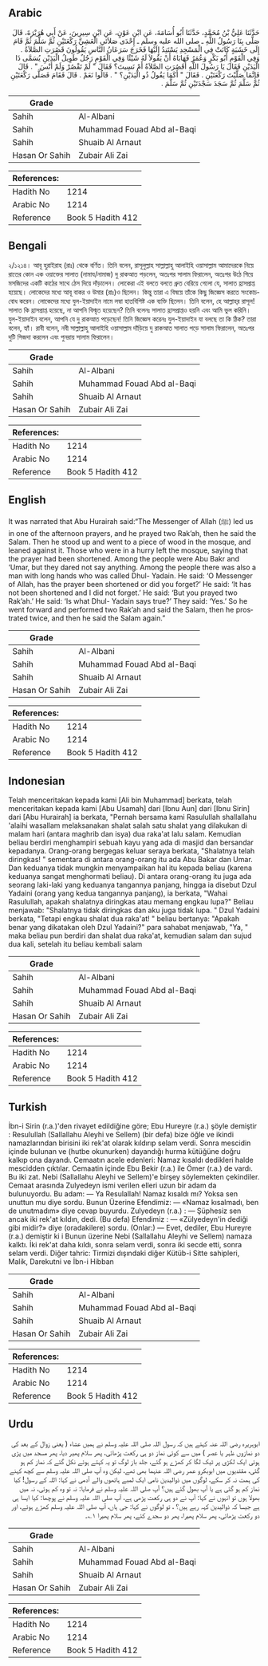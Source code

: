 ## Arabic


<div dir="rtl" lang="ar" style={{fontSize:'larger',backgroundColor:'#f8f9fa',padding:20}}>
حَدَّثَنَا عَلِيُّ بْنُ مُحَمَّدٍ، حَدَّثَنَا أَبُو أُسَامَةَ، عَنِ ابْنِ عَوْنٍ، عَنِ ابْنِ سِيرِينَ، عَنْ أَبِي هُرَيْرَةَ، قَالَ صَلَّى بِنَا رَسُولُ اللَّهِ ـ صلى الله عليه وسلم ـ إِحْدَى صَلاَتَىِ الْعَشِيِّ رَكْعَتَيْنِ ثُمَّ سَلَّمَ ثُمَّ قَامَ إِلَى خَشَبَةٍ كَانَتْ فِي الْمَسْجِدِ يَسْتَنِدُ إِلَيْهَا فَخَرَجَ سَرَعَانُ النَّاسِ يَقُولُونَ قَصُرَتِ الصَّلاَةُ ‏.‏ وَفِي الْقَوْمِ أَبُو بَكْرٍ وَعُمَرُ فَهَابَاهُ أَنْ يَقُولاَ لَهُ شَيْئًا وَفِي الْقَوْمِ رَجُلٌ طَوِيلُ الْيَدَيْنِ يُسَمَّى ذَا الْيَدَيْنِ فَقَالَ يَا رَسُولَ اللَّهِ أَقَصُرَتِ الصَّلاَةُ أَمْ نَسِيتَ؟ فَقَالَ ‏"‏ لَمْ تَقْصُرْ وَلَمْ أَنْسَ ‏"‏ ‏.‏ قَالَ فَإِنَّمَا صَلَّيْتَ رَكْعَتَيْنِ ‏.‏ فَقَالَ ‏"‏ أَكَمَا يَقُولُ ذُو الْيَدَيْنِ؟ ‏"‏ ‏.‏ قَالُوا نَعَمْ ‏.‏ قَالَ فَقَامَ فَصَلَّى رَكْعَتَيْنِ ثُمَّ سَلَّمَ ثُمَّ سَجَدَ سَجْدَتَيْنِ ثُمَّ سَلَّمَ ‏.‏
</div>
<div style={{backgroundColor:'#f8f9fa',padding:20, marginBottom: 10}}><table> <thead> <tr> <th>Grade</th> <th></th> </tr> </thead> <tbody> <tr><td>Sahih</td><td>Al-Albani</td></tr><tr><td>Sahih</td><td>Muhammad Fouad Abd al-Baqi</td></tr><tr><td>Sahih</td><td>Shuaib Al Arnaut</td></tr><tr><td>Hasan Or Sahih</td><td>Zubair Ali Zai</td></tr></tbody></table><table> <thead> <tr> <th>References:</th> <th></th> </tr> </thead> <tbody><tr><td>Hadith No</td><td>1214</td></tr><tr><td>Arabic No</td><td>1214</td></tr><tr><td>Reference</td><td>Book 5 Hadith 412</td></tr></tbody></table></div>

## Bengali


<div dir="ltr" lang="bn" style={{fontSize:'larger',backgroundColor:'#f8f9fa',padding:20}}>
২/১২১৪। আবূ হুরাইরাহ (রাঃ) থেকে বর্ণিত। তিনি বলেন, রাসূলুল্লাহ সাল্লাল্লাহু আলাইহি ওয়াসাল্লাম আমাদেরকে নিয়ে রাতের কোন এক ওয়াক্তের সালাত (নামায/নামাজ) দু রাকআত পড়লেন, অতঃপর সালাম ফিরালেন, অতঃপর উঠে গিয়ে মসজিদের একটি কাঠের সাথে ঠেস দিয়ে দাঁড়ালেন। লোকেরা এই বলতে বলতে ধ্রুত বেরিয়ে গেলো যে, সালাত হ্রাসপ্রাপ্ত হয়েছে। লোকেদের মধ্যে আবূ বাকর ও উমার (রাঃ)ও ছিলেন। কিন্তু তারা এ বিষয়ে তাঁকে কিছু জিজ্ঞেস করতে সংকোচবোধ করেন। লোকেদের মধ্যে যুল-ইয়াদাইন নামে লম্বা হাতবিশিষ্ট এক ব্যক্তি ছিলেন। তিনি বলেন, হে আল্লাহ্‌র রাসূল! সালাত কি হ্রাসপ্রাপ্ত হয়েছে, না আপনি বিস্মৃত হয়েছেন? তিনি বলেনঃ সালাত হ্রাসপ্রাপ্তও হয়নি এবং আমি ভুল করিনি। যুল-ইয়াদাইন বলেন, আপনি যে দু রাকআত পড়েছেন! তিনি জিজ্ঞেস করেনঃ যুল-ইয়াদাইন যা বলছে তা কি ঠিক? তারা বলেন, হ্যাঁ। রাবী বলেন, নবী সাল্লাল্লাহু আলাইহি ওয়াসাল্লাম দাঁড়িয়ে দু রাকআত সালাত পড়ে সালাম ফিরালেন, অতঃপর দুটি সিজদা করলেন এবং পুনরায় সালাম ফিরালেন।
</div>
<div style={{backgroundColor:'#f8f9fa',padding:20, marginBottom: 10}}><table> <thead> <tr> <th>Grade</th> <th></th> </tr> </thead> <tbody> <tr><td>Sahih</td><td>Al-Albani</td></tr><tr><td>Sahih</td><td>Muhammad Fouad Abd al-Baqi</td></tr><tr><td>Sahih</td><td>Shuaib Al Arnaut</td></tr><tr><td>Hasan Or Sahih</td><td>Zubair Ali Zai</td></tr></tbody></table><table> <thead> <tr> <th>References:</th> <th></th> </tr> </thead> <tbody><tr><td>Hadith No</td><td>1214</td></tr><tr><td>Arabic No</td><td>1214</td></tr><tr><td>Reference</td><td>Book 5 Hadith 412</td></tr></tbody></table></div>

## English


<div dir="ltr" lang="en" style={{fontSize:'larger',backgroundColor:'#f8f9fa',padding:20}}>
It was narrated that Abu Hurairah said:“The Messenger of Allah (ﷺ) led us in one of the afternoon prayers, and he prayed two Rak’ah, then he said the Salam. Then he stood up and went to a piece of wood in the mosque, and leaned against it. Those who were in a hurry left the mosque, saying that the prayer had been shortened. Among the people were Abu Bakr and ‘Umar, but they dared not say anything. Among the people there was also a man with long hands who was called Dhul- Yadain. He said: ‘O Messenger of Allah, has the prayer been shortened or did you forget?’ He said: ‘It has not been shortened and I did not forget.’ He said: ‘But you prayed two Rak’ah.’ He said: ‘Is what Dhul- Yadain says true?’ They said: ‘Yes.’ So he went forward and performed two Rak’ah and said the Salam, then he prostrated twice, and then he said the Salam again.”
</div>
<div style={{backgroundColor:'#f8f9fa',padding:20, marginBottom: 10}}><table> <thead> <tr> <th>Grade</th> <th></th> </tr> </thead> <tbody> <tr><td>Sahih</td><td>Al-Albani</td></tr><tr><td>Sahih</td><td>Muhammad Fouad Abd al-Baqi</td></tr><tr><td>Sahih</td><td>Shuaib Al Arnaut</td></tr><tr><td>Hasan Or Sahih</td><td>Zubair Ali Zai</td></tr></tbody></table><table> <thead> <tr> <th>References:</th> <th></th> </tr> </thead> <tbody><tr><td>Hadith No</td><td>1214</td></tr><tr><td>Arabic No</td><td>1214</td></tr><tr><td>Reference</td><td>Book 5 Hadith 412</td></tr></tbody></table></div>

## Indonesian


<div dir="ltr" lang="id" style={{fontSize:'larger',backgroundColor:'#f8f9fa',padding:20}}>
Telah menceritakan kepada kami [Ali bin Muhammad] berkata, telah menceritakan kepada kami [Abu Usamah] dari [Ibnu Aun] dari [Ibnu Sirin] dari [Abu Hurairah] ia berkata, "Pernah bersama kami Rasulullah shallallahu 'alaihi wasallam melaksanakan shalat salah satu shalat yang dilakukan di malam hari (antara maghrib dan isya) dua raka'at lalu salam. Kemudian beliau berdiri menghampiri sebuah kayu yang ada di masjid dan bersandar kepadanya. Orang-orang bergegas keluar seraya berkata, "Shalatnya telah diringkas! " sementara di antara orang-orang itu ada Abu Bakar dan Umar. Dan keduanya tidak mungkin menyampaikan hal itu kepada beliau (karena keduanya sangat menghormati beliau). Di antara orang-orang itu juga ada seorang laki-laki yang keduanya tangannya panjang, hingga ia disebut Dzul Yadaini (orang yang kedua tangannya panjang), ia berkata, "Wahai Rasulullah, apakah shalatnya diringkas atau memang engkau lupa?" Beliau menjawab: "Shalatnya tidak diringkas dan aku juga tidak lupa. " Dzul Yadaini berkata, "Tetapi engkau shalat dua raka'at! " beliau bertanya: "Apakah benar yang dikatakan oleh Dzul Yadaini?" para sahabat menjawab, "Ya, " maka beliau pun berdiri dan shalat dua raka'at, kemudian salam dan sujud dua kali, setelah itu beliau kembali salam
</div>
<div style={{backgroundColor:'#f8f9fa',padding:20, marginBottom: 10}}><table> <thead> <tr> <th>Grade</th> <th></th> </tr> </thead> <tbody> <tr><td>Sahih</td><td>Al-Albani</td></tr><tr><td>Sahih</td><td>Muhammad Fouad Abd al-Baqi</td></tr><tr><td>Sahih</td><td>Shuaib Al Arnaut</td></tr><tr><td>Hasan Or Sahih</td><td>Zubair Ali Zai</td></tr></tbody></table><table> <thead> <tr> <th>References:</th> <th></th> </tr> </thead> <tbody><tr><td>Hadith No</td><td>1214</td></tr><tr><td>Arabic No</td><td>1214</td></tr><tr><td>Reference</td><td>Book 5 Hadith 412</td></tr></tbody></table></div>

## Turkish


<div dir="ltr" lang="tr" style={{fontSize:'larger',backgroundColor:'#f8f9fa',padding:20}}>
İbn-i Sirin (r.a.)'den rivayet edildiğine göre; Ebu Hureyre (r.a.) şöyle demiştir : Resulullah (Sallallahu Aleyhi ve Sellem) (bir defa) bize öğle ve ikindi namazlarından birisini iki rek'at olarak kıldırıp selam verdi. Sonra mescidin içinde bulunan ve (hutbe okunurken) dayandığı hurma kütüğüne doğru kalkıp ona dayandı. Cemaatın acele edenleri: Namaz kısaldı dedikleri halde mescidden çıktılar. Cemaatin içinde Ebu Bekir (r.a.) ile Ömer (r.a.) de vardı. Bu iki zat. Nebi (Sallallahu Aleyhi ve Sellem)'e birşey söylemekten çekindiler. Cemaat arasında Zulyedeyn ismi verilen elleri uzun bir adam da bulunuyordu. Bu adam: — Ya Resulallah! Namaz kısaldı mı? Yoksa sen unuttun mu diye sordu. Bunun Üzerine Efendimiz: — «Namaz kısalmadı, ben de unutmadım» diye cevap buyurdu. Zulyedeyn (r.a.) : — Şüphesiz sen ancak iki rek'at kıldın, dedi. (Bu defa) Efendimiz : — «Zülyedeyn'in dediği gibi midir?» diye (oradakilere) sordu. (Onlar:) — Evet, dediler, Ebu Hureyre (r.a.) demiştir ki i Bunun üzerine Nebi (Sallallahu Aleyhi ve Sellem) namaza kalktı. İki rek'at daha kıldı, sonra selam verdi, sonra iki secde etti, sonra selam verdi. Diğer tahric: Tirmizi dışındaki diğer Kütüb-i Sitte sahipleri, Malik, Darekutni ve İbn-i Hibban
</div>
<div style={{backgroundColor:'#f8f9fa',padding:20, marginBottom: 10}}><table> <thead> <tr> <th>Grade</th> <th></th> </tr> </thead> <tbody> <tr><td>Sahih</td><td>Al-Albani</td></tr><tr><td>Sahih</td><td>Muhammad Fouad Abd al-Baqi</td></tr><tr><td>Sahih</td><td>Shuaib Al Arnaut</td></tr><tr><td>Hasan Or Sahih</td><td>Zubair Ali Zai</td></tr></tbody></table><table> <thead> <tr> <th>References:</th> <th></th> </tr> </thead> <tbody><tr><td>Hadith No</td><td>1214</td></tr><tr><td>Arabic No</td><td>1214</td></tr><tr><td>Reference</td><td>Book 5 Hadith 412</td></tr></tbody></table></div>

## Urdu


<div dir="rtl" lang="ur" style={{fontSize:'larger',backgroundColor:'#f8f9fa',padding:20}}>
ابوہریرہ رضی اللہ عنہ کہتے ہیں کہ رسول اللہ صلی اللہ علیہ وسلم نے ہمیں عشاء ( یعنی زوال کے بعد کی دو نمازوں ظہر یا عصر ) میں سے کوئی نماز دو ہی رکعت پڑھائی، پھر سلام پھیر دیا، پھر مسجد میں پڑی ہوئی ایک لکڑی پر ٹیک لگا کر کھڑے ہو گئے، جلد باز لوگ تو یہ کہتے ہوئے نکل گئے کہ نماز کم ہو گئی، مقتدیوں میں ابوبکرو عمر رضی اللہ عنہما بھی تھے، لیکن وہ آپ صلی اللہ علیہ وسلم سے کچھ کہنے کی ہمت نہ کر سکے، لوگوں میں ذوالیدین نامی ایک لمبے ہاتھوں والے آدمی نے کہا: اللہ کے رسول! کیا نماز کم ہو گئی ہے یا آپ بھول گئے ہیں؟ آپ صلی اللہ علیہ وسلم نے فرمایا: نہ تو وہ کم ہوئی، نہ میں بھولا ہوں تو انہوں نے کہا: آپ نے دو ہی رکعت پڑھی ہے، آپ صلی اللہ علیہ وسلم نے پوچھا: کیا ایسا ہی ہے جیسا کہ ذوالیدین کہہ رہے ہیں؟ ، تو لوگوں نے کہا: جی ہاں، آپ صلی اللہ علیہ وسلم کھڑے ہوئے، اور دو رکعت پڑھائی، پھر سلام پھیرا، پھر دو سجدے کئے، پھر سلام پھیرا ۱؎۔
</div>
<div style={{backgroundColor:'#f8f9fa',padding:20, marginBottom: 10}}><table> <thead> <tr> <th>Grade</th> <th></th> </tr> </thead> <tbody> <tr><td>Sahih</td><td>Al-Albani</td></tr><tr><td>Sahih</td><td>Muhammad Fouad Abd al-Baqi</td></tr><tr><td>Sahih</td><td>Shuaib Al Arnaut</td></tr><tr><td>Hasan Or Sahih</td><td>Zubair Ali Zai</td></tr></tbody></table><table> <thead> <tr> <th>References:</th> <th></th> </tr> </thead> <tbody><tr><td>Hadith No</td><td>1214</td></tr><tr><td>Arabic No</td><td>1214</td></tr><tr><td>Reference</td><td>Book 5 Hadith 412</td></tr></tbody></table></div>